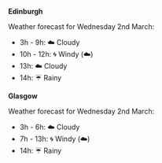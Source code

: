 
**Edinburgh**

Weather forecast for Wednesday 2nd March:
* 3h - 9h: :cloud: Cloudy
* 10h - 12h: :cyclone: Windy (:cloud:)
* 13h: :cloud: Cloudy
* 14h: :umbrella: Rainy

**Glasgow**

Weather forecast for Wednesday 2nd March:
* 3h - 6h: :cloud: Cloudy
* 7h - 13h: :cyclone: Windy (:cloud:)
* 14h: :umbrella: Rainy
